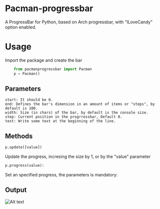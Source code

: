 Pacman-progressbar
==================

A ProgressBar for Python, based on Arch progressbar, with "ILoveCandy" option enabled.


Usage
=================

Import the package and create the bar
~~~~~ python
	from pacmanprogressbar import Pacman
    p = Pacman()
~~~~~

Parameters
----------
    start: It should be 0.
    end: Defines the bar's dimension in an amount of items or "steps", by default is 100.
    width: Size (in chars) of the bar, by default is the console size. 
    step: Current position in the progrressbar, Default 0.
    text: Write some text at the beginning of the line.
    

Methods
-------
~~~~~ python
p.update([value])
~~~~~
Update the progress, incresing the size by 1, or by the "value" parameter

~~~~~ python
p.progress(value):
~~~~~
Set an specified progress, the parameters is mandatory:


Output
----------   
![Alt text](http://i.imgur.com/7oh3T6x.gif)
